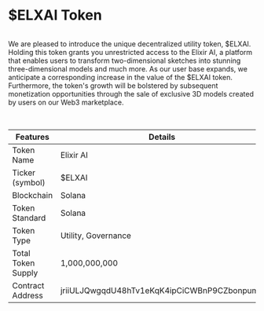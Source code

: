 # $ELXAI Token

<figure><img src="https://1734432750-files.gitbook.io/~/files/v0/b/gitbook-x-prod.appspot.com/o/spaces%2F8jiPYSjwm8eKyTblT7u6%2Fuploads%2FusXZ7ogqxDybxgsaSsPf%2Fimage.png?alt=media&#x26;token=9ceac6a0-02da-44a6-b322-a9e26fdea054" alt=""><figcaption></figcaption></figure>

We are pleased to introduce the unique decentralized utility token, $ELXAI. Holding this token grants you unrestricted access to the Elixir AI, a platform that enables users to transform two-dimensional sketches into stunning three-dimensional models and much more. As our user base expands, we anticipate a corresponding increase in the value of the $ELXAI token. Furthermore, the token's growth will be bolstered by subsequent monetization opportunities through the sale of exclusive 3D models created by users on our Web3 marketplace.

[\
](https://alchemy-3d.gitbook.io/https-alchemy-ai.pro/roadmap)

| Features           | Details                                     |
| ------------------ | ------------------------------------------- |
| Token Name         | Elixir AI                                   |
| Ticker (symbol)    | $ELXAI                                      |
| Blockchain         | Solana                                      |
| Token Standard     | Solana                                      |
| Token Type         | Utility, Governance                         |
| Total Token Supply | 1,000,000,000                               |
| Contract Address   | jriiULJQwgqdU48hTv1eKqK4ipCiCWBnP9CZbonpump |
